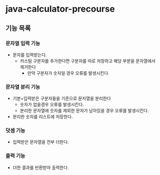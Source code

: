 # java-calculator-precourse

## 기능 목록

### 문자열 입력 기능 
- 문자를 입력받는다.
  - 커스텀 구분자를 추가한다면 구분자를 따로 저장하고 해당 부분을 문자열에서 제거한다
    - 만약 구분자가 숫자일 경우 오류를 발생시킨다.

### 문자열 분리 기능
- 기본+입력받은 구분자들을 기준으로 문자열을 분리한다
  - 숫자가 없을경우 오류를 발생시킨다.
  - 분리한 문자열에 숫자를 제외한 문자가 남아있을 경우 오류를 발생시킨다.
- 분리한 숫자를 리스트에 저장한다.

### 덧셈 기능
- 입력받은 문자열을 전부 더한다. 

### 출력 기능
- 더한 결과를 반환받아 출력한다.
  

